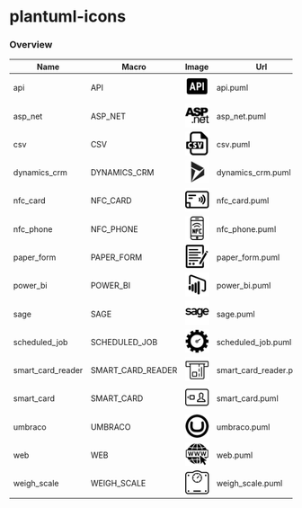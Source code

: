 # plantuml-icons
### Overview
| Name  | Macro  | Image | Url |
|-------|--------|-------|-----|
api |API |![image-api](api.png) |api.puml |
asp_net |ASP_NET | ![image-asp_net](asp_net.png) | asp_net.puml |
csv | CSV | ![image-csv](csv.png) | csv.puml |
dynamics_crm |DYNAMICS_CRM |![image-dynamics_crm](dynamics_crm.png) |dynamics_crm.puml |
nfc_card |NFC_CARD |![image-nfc_card](nfc_card.png) |nfc_card.puml |
nfc_phone | NFC_PHONE |![image-nfc_phone](nfc_phone.png) |nfc_phone.puml |
paper_form |PAPER_FORM |![image-paper_form](paper_form.png) |paper_form.puml |
power_bi |POWER_BI |![image-powerBI](power_bi.png) |power_bi.puml |
sage |SAGE |![image-sage](sage.png) |sage.puml |
scheduled_job |SCHEDULED_JOB |![image-scheduled_job](scheduled_job.png) |scheduled_job.puml |
smart_card_reader | SMART_CARD_READER |![image-smart_card_reader](smart_card_reader.png) | smart_card_reader.puml |
smart_card | SMART_CARD |![image-smart_card](smart_card.png) | smart_card.puml |
umbraco | UMBRACO |![image-umbraco](umbraco.png) | umbraco.puml |
web | WEB |![image-web](web.png) | web.puml |
weigh_scale | WEIGH_SCALE |![image-weigh_scale](weigh_scale.png) | weigh_scale.puml |
